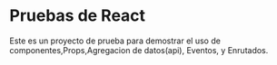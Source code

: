 # Pruebas de React

Este es un proyecto de prueba para demostrar el uso de componentes,Props,Agregacion de datos(api), Eventos, y Enrutados.

